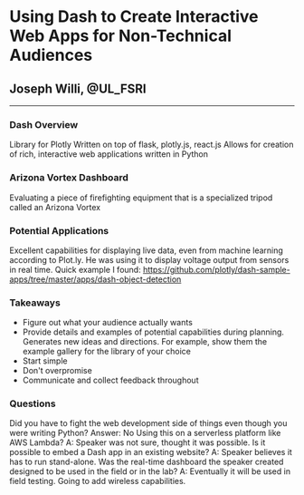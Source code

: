 # Using Dash to Create Interactive Web Apps for Non-Technical Audiences
## Joseph Willi, @UL_FSRI
---

### Dash Overview
Library for Plotly
Written on top of flask, plotly.js, react.js
Allows for creation of rich, interactive web applications written in Python

### Arizona Vortex Dashboard
Evaluating a piece of firefighting equipment that is a specialized tripod called an Arizona Vortex

### Potential Applications
Excellent capabilities for displaying live data, even from machine learning according to Plot.ly. He was using it to display voltage output from sensors in real time. Quick example I found: https://github.com/plotly/dash-sample-apps/tree/master/apps/dash-object-detection

### Takeaways
- Figure out what your audience actually wants
- Provide details and examples of potential capabilities during planning. Generates new ideas and directions. For example, show them the example gallery for the library of your choice
- Start simple
- Don't overpromise
- Communicate and collect feedback throughout

### Questions
Did you have to fight the web development side of things even though you were writing Python? Answer: No
Using this on a serverless platform like AWS Lambda? A: Speaker was not sure, thought it was possible.
Is it possible to embed a Dash app in an existing website? A: Speaker believes it has to run stand-alone.
Was the real-time dashboard the speaker created designed to be used in the field or in the lab? A: Eventually it will be used in field testing. Going to add wireless capabilities.
